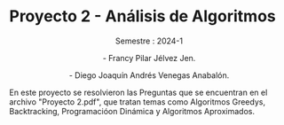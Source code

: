 # Proyecto 2 - Análisis de Algoritmos
<p style="text-align: center;">Semestre : 2024-1 </p>

<p style="text-align: center;"> - Francy Pilar Jélvez Jen.</p>
<p style="text-align: center;"> - Diego Joaquín Andrés Venegas Anabalón.</p>

En este proyecto se resolvieron las Preguntas que se encuentran en el archivo "Proyecto 2.pdf", que tratan temas como Algoritmos Greedys, Backtracking, Programacióon Dinámica y Algoritmos Aproximados.
